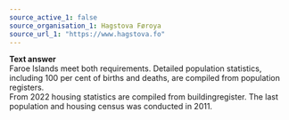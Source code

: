 ```yaml
---
source_active_1: false
source_organisation_1: Hagstova Føroya
source_url_1: "https://www.hagstova.fo"
---
```

<b>Text answer</b>  
Faroe Islands meet both requirements. Detailed population statistics, including 100 per cent of births and deaths, are compiled from population registers.  
From 2022 housing statistics are compiled from buildingregister. The last population and housing census was conducted in 2011.

